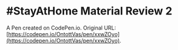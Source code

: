 # #StayAtHome Material Review 2

A Pen created on CodePen.io. Original URL: [https://codepen.io/OntottVas/pen/xxwZOyo](https://codepen.io/OntottVas/pen/xxwZOyo).


